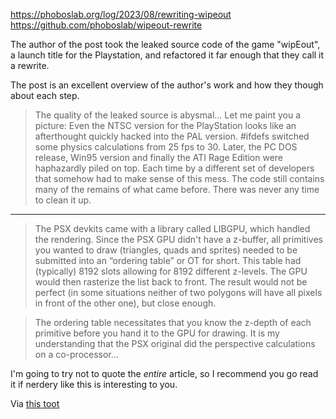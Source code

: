 https://phoboslab.org/log/2023/08/rewriting-wipeout
https://github.com/phoboslab/wipeout-rewrite

The author of the post took the leaked source code of the game "wipEout", a launch title for the Playstation, and refactored it far enough that they call it a rewrite.

The post is an excellent overview of the author's work and how they though about each step.

> The quality of the leaked source is abysmal...
> Let me paint you a picture: Even the NTSC version for the PlayStation looks like an afterthought quickly hacked into the PAL version. #ifdefs switched some physics calculations from 25 fps to 30. Later, the PC DOS release, Win95 version and finally the ATI Rage Edition were haphazardly piled on top. Each time by a different set of developers that somehow had to make sense of this mess. The code still contains many of the remains of what came before. There was never any time to clean it up.

---

> The PSX devkits came with a library called LIBGPU, which handled the rendering. Since the PSX GPU didn't have a z-buffer, all primitives you wanted to draw (triangles, quads and sprites) needed to be submitted into an “ordering table” or OT for short. This table had (typically) 8192 slots allowing for 8192 different z-levels. The GPU would then rasterize the list back to front. The result would not be perfect (in some situations neither of two polygons will have all pixels in front of the other one), but close enough.

> The ordering table necessitates that you know the z-depth of each primitive before you hand it to the GPU for drawing. It is my understanding that the PSX original did the perspective calculations on a co-processor...

I'm going to try not to quote the _entire_ article, so I recommend you go read it if nerdery like this is interesting to you.

Via [this toot](https://floss.social/@pieq/110874428576044562)